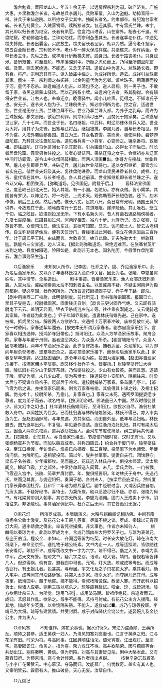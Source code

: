 <!-- { "loadSidebar": true } -->
　　澹台勉者。晋阳龙山人。年五十余无子。以远房侄宗利为嗣。破产济贫。广施大惠。乡里称澹台长者。有故总兵李屠儿。兵败军覆。入山为盗魁。劫掠晋阳一带。驻兵于来仙道院。以所掠女子实其中。独闻长者名。约束部卒。有犯澹台家者斩。长者乃持黄金。入贼营犒师。赎所掠诸女。各还其家。中有雷氏兰珠。未字。其兄即以归长者为继室。长者有夙愿。往盘陀山进香。山在寨外。相去七千里。有盘陀窟。弥勒佛道场也。兰珠劝勿往。而宗利怂恿其去。长者遂挈老仆往。中途见樵夫搏虎。长者出囊金。买虎放生。樵夫留长者至家。劫以为质。逼令老仆抵家。取五百金赎长者。宗利恡不予。老仆与一醉太保成祥谋。共诣樵夫。伪许纳金。令释长者主仆。先纵之去。成祥用计斫断樵夫臂。脱身归。长者于路丧老仆。只身跋涉。备历艰苦。将至盘陀。堕崖落深涧中。所赎之虎负而上。乃得至所谓盘陀窟者。及至。则去家绝远。不能还。又念无子嗣。遂留山中为道人。兰珠适长者。即有身。将产。宗利恐其有子。诱入破庙中缢之。为成祥所觉。遁去。成祥引兰珠至其家。俄生一子。宗利闻之益妬甚。以金购童代伪为乞者。诳兰珠子。用蒲裹而投于河。童代不忍杀。路逢痴道人化吉。以蒲包予之。道人启视。则一男子也。不敢留于家。昏黑送置蒙山驿馆。而以己所系小牌。曰逢凶化吉者。系其胸襟。会有鎭将安世业者。江右人也。奉命还京。晚宿驿中。闻小儿啼声。觅得之。不知谁氏子也。安无子。遂令夫人抱为子。兰珠旣失子。知必宗利所为也。控之官。适遇世业。世业谢无守土责。兰珠泣拜不已。世业乃挈兰珠入都。为养子之乳母。而许为兰珠报寃。移文晋阳。欲治宗利罪。则宗利荡尽田产。且焚死于娼家矣。兰珠遂居世业家。凡十七年。而世业子长。名曰继祖。中武科。时辽耶律休哥兵入犯。世业为大将。用其子为先锋。出塞与辽将战。继祖被擒。李屠儿者。自与长者相见。即不为盗。入海外袭破鄯善国。自立为王。其女名霏雪。美而勇。善使两锤。尝梦游盘陀窟。乃辞其父往盘陀进香。道见番兵禽一小将军。心窃怜之。锤杀番将。救继祖。即往盘陀。辽将休哥闻女子杀其部将。引兵围盘陀山。必得女子而后已。时长者居盘陀窟。霏雪男妆往投之。长者心疑诘问。果杀辽将之女子。会继祖亦从辽军中间行访霏雪。遂令山中众僧鸣鼓相助。而两人溃围■出。休哥方与接战。世业兵至。屠儿亦引鄯善兵至。共破辽兵。屠儿故世业部将也。遂以女归继祖。霏雪念长者实庇己。偕世业夫妇及其夫。复往盘陀进香。而龙山里民进香者甚众。成祥、化吉、童代皆在其中。与长者相遇。各人具述前事。世业知继祖即长者兰珠之子。遂令认父母。相团聚焉。【弥勒道场。见佛国记。附载于后。】 
　　晋释法显佛国记。度葱岭已到北天竺。始入其境。有一小国。名陀历。亦有众僧。皆小乘学。其国昔有罗汉。以神足力。将一巧匠。上兜术天。观弥勒菩萨长短色貌。还下。刻木作像。前后三上观。然后乃成。像长八丈。足趺八尺。斋日常有光明。诸国王竞兴供养。今故现在于此。顺岭西南行十五日。其道艰阻。崖岸险绝。其山唯石。壁立千仞。临之眩目。欲进则投足无所。下有水名新头河。昔人有凿石通路施傍梯者。凡度七百度梯。已蹑县絙过河。河两岸相去。减八十步。九驿所记。汉之张骞、甘英皆不至。众僧问法显。佛法东过。其始可知耶。显云。访问彼土人。皆云古老相传。自立弥勒菩萨像后。便有天竺沙门。賷经律过此河者。像立在佛泥洹后三百许年。计于周氏平王时。由兹而言。大敎宣流。始自此像。非夫弥勒大士。继轨释迦。孰能令三宝宣通。边人识法。【据此则弥勒道场。果绝远难至。在张骞甘英所未到之地。且度梯蹑磴。险阻如是。此剧非无本也。国名陀历。今假借作盘陀窟云。澹台事则系生造。】 

　　○后渔家乐 
　　未知何人所作。记李固、杜乔之子。固、乔见渔家乐中。此乃名后渔家乐也。又以乔子年妻林氏投入渔舟作关目。因此为名。张陵、李燮虽眞姓名。其中情节。全系造出。 
　　剧中事迹。皆接渔家乐来。渔人女邬氏旣刺梁冀。入宫为后。冀姑顺帝梁太后不知刺者主名。以属冀弟不疑。不疑由河南尹为殿前都尉。疑必李固、杜乔家所为。乃矫旨遣按尉捕固子燮、乔子年于路。即杀。【剧中用柬西二厂校尉。此明朝制度。前代所无。】尙书张陵诣固家。报固已亡。挈其子燮遁去。校尉抵固家。固妻钱氏自刎。【剧言三更讨固乔气绝。又云即有骑尉南下云云。盖明天启间。锦衣卫杀杨涟左光斗等。往往乘夜潜毙之。又云缇骑逮其家属。作者疑为此发也。】乔子年知乔毙狱。遣妻林氏偕媪先避。己在家中。遂被擒。抵炳灵公庙。解役两人方欲杀年。突遇相士万家春冲破。庙神复放红光。解役一时昏闷。家春遂挈年遁去。【按史本无所谓万家春者。剧亦自渔家乐接下。言家春以相法通神。授鸿胪寺冠带也。】抵浔阳江。众渔人方举渔家乐故事。聚舟会飮。家春与年避于舟侧。追者迹至其处。为众渔人所杀。【剧言端阳令节。众渔人因邬老被射。两年不举渔家乐之会。此岁复修故事。捕者适至。众渔望见。以为即向年射杀邬老者。遂羣噪击杀之。盖亦顶渔家乐接下。而标名后渔家乐以此。】家春复挈年走避。适过赵图酒肆。遂令年以名为姓。投图为酒家佣。【赵图亦自渔家乐接下。按酒家佣本李燮事。剧又移作杜乔子也。皆妄撰。】张陵挈燮行过大树鎭。陵忆旧仆花少山于鎭开茶肆。乃偕燮往投之。少山有女碧英。美而且慧。遂请于陵。赘燮为壻。未几少山死。燮为茶博士。陵道装卖卜安阳桥。阴相往来。时梁太后与不疑谋立质帝子。贬邬后于冷宫。遣校尉捕杀万家春。枭首厦门亭上。【邬飞霞为后之说。亦接渔家乐而来。剧言万家春被偷。其偷得其卜课之钱。及相士招牌。伪充术士。校尉所杀。乃偷儿。非家春也。】家春实未死。遇密罗国提婆逹哆尊者。度为弟子而去。改名柏翠。【按汉明帝时。佛法虽已入中国。然汉时僧徒甚少。此又幻中之幻也。】杜年妻林氏偕媪同行。至浔阳江。欲投水自尽。渔翁杜某救入舟中。以同姓抚为侄女。已而杜翁妻与林所偕媪皆死。林氏不得已。亦入市卖鱼为生。至赵图酒肆前。与年忽遇。方共絮语。而图自外至。诋年与渔妇私。林氏避去。图乃逐年出外。不复留。年见妻作渔装。亟往渔舟泊处觅妇。其时有梁太后旨。因渔人两次杀校尉。遣兵欲尽戮渔人。会河东节度使简章。纠三鎭兵共代梁氏。【按简章。史无其人。亦自渔家乐接出。节度使乃唐时官。汉时无有也。又以张纲杨震并为节度。而加以魏西成者。共称四鎭云。】约合兵于厦门亭。陵挈燮往投。至江口待渡。年访渔舟。渔舟已杀捕者。联二百艘。投简麾下为水师营。年徙倚问信。为陵所见。遂相挈投简。简以年、燮并参军事。燮妻自夫行。闭馆静守。梁氏子名谷者。少年擢郡牧。见而逼之。花氏逃入林氏舟中。俱投水师营。梁太后闻变。矐邬飞霞。弃之郊外。中常侍单超送入简营。未几。梁氏兵败。一门被戮。飞霞迎入宫中。张陵、简章并膺封爵。年、燮俱授要职。年访林氏于舟中。先遇花氏。继而见其妻。与燮迎妇归。奏闻于朝。各封夫人。【按梁后虽庇梁氏。然听厦门亭长葬李固杜乔。且和平二年谂为顺烈皇后。剧中贬驳过当。又谓因兵败自刎。荒唐太甚。不疑好经书。喜待士。为冀所疾。剧以恶迹尽归不疑。亦谬。张陵为尙书。有叱梁冀带剑入朝事。其它亦无所见。李燮为酒佣。固门人王成卖卜于市。阴相往来。非张陵也。事具酒家佣记中。杜乔之后无闻。其它皆诡幻无据。】 

　　○闹花灯 
　　所演罗成事。本隋唐演义。大略与麒麟阁记相彷佛。中间有隋将杨令公收士激变。及花花公主王婉儿等事。尽属不根之谈。罗成、秦琼以元宵观灯大闹。遇李靖救之得出。率皆凭空撮撰。非实事也。作者亦未知何人。 
　　麒麟阁以秦琼为主。此剧以罗成为主。言成乃隋幽州大将罗艺子也。与琼为表弟兄。羣盗王伯当。程咬金、李如珪、齐国远等皆为结契。时长安大放花灯。琼在济南大将麾下。奉命至京师。送礼物于越公杨素。文书内止一人。成等适探琼。皆欲随往长安看灯。琼初不许。成等窃改文书一字为六字。琼不得已。偕之入关。李靖为素中军。占天文有警。视琼文书。疑六字之谬。诘琼。琼大窘。靖曰。吾视若等皆非凡人。但恐得祸。倘有变。避我园中可也。元宵。灯大放。琼戒成等毋出。而成等皆窃行。有王婉儿者。色甚美。与母居。宇文化及之子曰花花太岁。乘其看灯。劫入宅中。成等闻其母沿路诉寃。共突入太岁家。搏杀太岁。而夺婉儿还其母。成等夜窜。抵靖园中。藏于地窖。捕不能得。帝叔杨陵设谋。赦诸人罪。而开武科以招勇士。俟诸人应募。则用三策以坑杀之。琼等应募赴试。咬金、琼、成皆冠场。陵方欲用计杀三入。为所觉。琼用飞空。成用坠马鞭。皆祖传绝技。杀追者而去。成归。艺怒其作乱。欲杀之。母争不能得。艺持弓射成。有花花公主方入援隋。经其地。惜成年少英勇。以金饶隔矢镞。不能入。遂救成以■。成乃与琼等投唐。李靖已为大将。琼等各建武绩。并受封爵。成于对阵降伏金饶公主。遂娶婉儿及金铙公主。并为夫人。 

　　○淸风寨 
　　不知谁作。演花荣事也。据水浒衍义。宋江为盗燕顺、王英所劫。顺待之甚恭。适王英获一妇人。乃淸风知寨刘高妻也。江言于英纵之归。江与花荣有旧。时荣为将。与高同事。江因辞顺往诣荣。値元宵夜。江出观灯。至高宅。高妻固识江。命禽之。指为盗。荣力救江不得。高并欲陷荣。因与燕顺等合。共劫出江。别将秦明、黄信。俱为所陷。刘高与其妻皆见杀。剧中大略本此。又有慕容知府。为蔡京壻。高与合计倾荣。系作者撰出点缀。 
　　按癸辛杂志载龚圣与小李广花荣赞云。中心慕汉。夺马而归。汝能慕广。何忧数奇。盖实有其人也。又秦明赞云。霹雳有火。推山破岳。天心无妄。汝孽自作。 

　　○九锡记 
